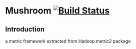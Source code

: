 # Mushroom [![Build Status](https://travis-ci.org/zavakid/mushroom.png?branch=master)](https://travis-ci.org/zavakid/mushroom)
## Introduction 
a metric framework extracted from Hadoop metric2 package
